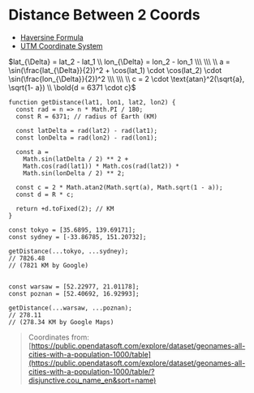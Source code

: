 # Distance Between 2 Coords

* [Haversine Formula](https://en.wikipedia.org/wiki/Haversine_formula)
* [UTM Coordinate System](https://en.wikipedia.org/wiki/Universal_Transverse_Mercator_coordinate_system)

$lat_{\Delta} = lat_2 - lat_1
\\
lon_{\Delta} = lon_2 - lon_1
\\\ \\\ \\
a = \sin(\frac{lat_{\Delta}}{2})^2
+ 
\cos(lat_1) \cdot \cos(lat_2)
\cdot
\sin(\frac{lon_{\Delta}}{2})^2
\\\ \\\ \\
c = 2 \cdot \text{atan}^2(\sqrt{a}, \sqrt{1- a})
\\
\bold{d = 6371 \cdot c}$

```
function getDistance(lat1, lon1, lat2, lon2) {
  const rad = n => n * Math.PI / 180;
  const R = 6371; // radius of Earth (KM)

  const latDelta = rad(lat2) - rad(lat1);
  const lonDelta = rad(lon2) - rad(lon1);

  const a =
    Math.sin(latDelta / 2) ** 2 +
    Math.cos(rad(lat1)) * Math.cos(rad(lat2)) *
    Math.sin(lonDelta / 2) ** 2;

  const c = 2 * Math.atan2(Math.sqrt(a), Math.sqrt(1 - a));
  const d = R * c;

  return +d.toFixed(2); // KM
}
```

```
const tokyo = [35.6895, 139.69171];
const sydney = [-33.86785, 151.20732];

getDistance(...tokyo, ...sydney);
// 7826.48
// (7821 KM by Google)


const warsaw = [52.22977, 21.01178];
const poznan = [52.40692, 16.92993];

getDistance(...warsaw, ...poznan);
// 278.11
// (278.34 KM by Google Maps)
```

> Coordinates from:
> [https://public.opendatasoft.com/explore/dataset/geonames-all-cities-with-a-population-1000/table](https://public.opendatasoft.com/explore/dataset/geonames-all-cities-with-a-population-1000/table/?disjunctive.cou_name_en&sort=name)